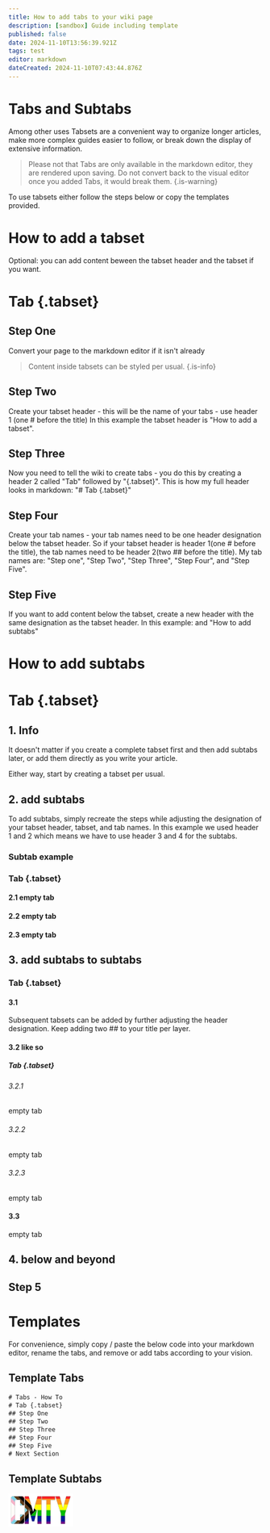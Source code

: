 ```yaml
---
title: How to add tabs to your wiki page
description: [sandbox] Guide including template
published: false
date: 2024-11-10T13:56:39.921Z
tags: test
editor: markdown
dateCreated: 2024-11-10T07:43:44.876Z
---
```


# Tabs and Subtabs

Among other uses Tabsets are a convenient way to organize longer articles, make more complex guides easier to follow, or break down the display of extensive information.

> Please not that Tabs are only available in the markdown editor, they are rendered upon saving. 
Do not convert back to the visual editor once you added Tabs, it would break them.
{.is-warning}

To use tabsets either follow the steps below or copy the templates provided.

# How to add a tabset

Optional: you can add content beween the tabset header and the tabset if you want.

# Tab {.tabset}
## Step One
Convert your page to the markdown editor if it isn't already
> Content inside tabsets can be styled per usual.
{.is-info}

## Step Two
Create your tabset header - this will be the name of your tabs - use header 1 (one # before the title)
In this example the tabset header is "How to add a tabset".

## Step Three
Now you need to tell the wiki to create tabs - you do this by creating a header 2 called "Tab" followed by "{.tabset}".
This is how my full header looks in markdown:
"# Tab {.tabset}"

## Step Four
Create your tab names - your tab names need to be one header designation below the tabset header. So if your tabset header is header 1(one # before the title), the tab names need to be header 2(two ## before the title).
My tab names are: "Step one", "Step Two", "Step Three", "Step Four", and "Step Five".

## Step Five
If you want to add content below the tabset, create a new header with the same designation as the tabset header.
In this example: and "How to add subtabs"

# How to add subtabs

# Tab {.tabset}
## 1. Info
It doesn't matter if you create a complete tabset first and then add subtabs later, or add them directly as you write your article.

Either way, start by creating a tabset per usual.

## 2. add subtabs
To add subtabs, simply recreate the steps while adjusting the designation of your tabset header, tabset, and tab names.
In this example we used header 1 and 2 which means we have to use header 3 and 4 for the subtabs.

### Subtab example
### Tab {.tabset}
#### 2.1 empty tab
#### 2.2 empty tab
#### 2.3 empty tab

## 3. add subtabs to subtabs
### Tab {.tabset}
#### 3.1
Subsequent tabsets can be added by further adjusting the header designation. Keep adding two ## to your title per layer.
#### 3.2 like so
##### Tab {.tabset}
###### 3.2.1
empty tab
###### 3.2.2
empty tab
###### 3.2.3
empty tab
#### 3.3
empty tab

## 4. below and beyond


## Step 5


# Templates
For convenience, simply copy / paste the below code into your markdown editor, rename the tabs, and remove or add tabs according to your vision.

## Template Tabs

```
# Tabs - How To
# Tab {.tabset}
## Step One
## Step Two
## Step Three
## Step Four
## Step Five
# Next Section
```

## Template Subtabs




![cmty_pride_logo.webp](/test/alithea/cmty_pride_logo.webp)



















